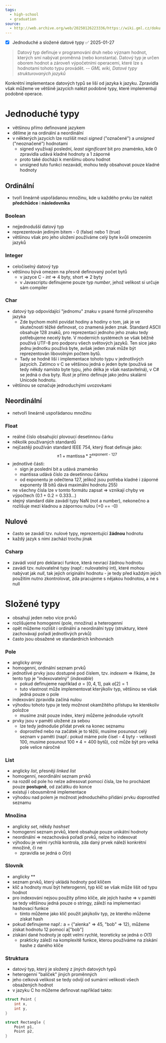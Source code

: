 ```yaml
---
tags:
  - high-school
  - graduation
source:
  - http://web.archive.org/web/20250126223336/https://wiki.gml.cz/doku.php/informatika:maturita:20a
---
```

- [x] Jednoduché a složené datové typy ✅ 2025-01-27

> Datový typ definuje v programování druh nebo význam hodnot, kterých smí nabývat proměnná (nebo konstanta). Datový typ je určen oborem hodnot a zároveň výpočetními operacemi, které lze s hodnotami tohoto typu provádět.
> <cite>-- GML wiki, Datové typy strukturovaných jazyků</cite>

Konkrétní implementace datových typů se liší od jazyka k jazyku. Zpravidla však můžeme ve většině jazycích nalézt podobné typy, které implementují podobné operace.
# Jednoduché typy
- většinou přímo definované jazykem
- dělíme je na ordinální a neordinální
- v některých jazycích lze rozlišit mezi *signed* ("označené") a *unsigned* ("neoznačené") hodnotami
	- signed využívají poslední, *least significant* bit pro znaménko, kde 0 zpravidla udává kladné hodnoty a 1 záporné
	- proto také dochází k menšímu oboru hodnot
	- unsigned tuto funkci nezavádí, mohou tedy obsahovat pouze kladné hodnoty
## Ordinální
- tvoří lineárně uspořádanou množinu, kde u každého prvku lze nalézt **předchůdce** i **následovníka**
### Boolean
- nejjednodušší datový typ
- reprezentován jediným bitem - 0 (false) nebo 1 (true)
- většinou však pro jeho uložení používáme celý byte kvůli omezením jazyků
### Integer
- celočíselný datový typ
- většinou bývá omezen na přesně definovaný počet bytů
	- v jazyce C - *int* => 4 byty, short => 2 byty
	- v Javascriptu definujeme pouze typ *number*, jehož velikost si určuje sám compiler
### Char
- datový typ odpovídající "jednomu" znaku v psané formě přirozeného jazyka
	- Zde bychom mohli povídat hodiny a hodiny o tom, jak je ve skutečnosti těžké definovat, co znamená jeden znak. Standard ASCII obsahuje 128 znaků, pro reprezentaci jednoho jeho znaku tedy potřebujeme necelý byte. V moderních systémech se však běžně používá UTF-8 pro podporu všech světových jazyků. Ten sice jako jednu jednotku používá byte, avšak jeden znak může být reprezentován libovolným počtem bytů.
	- Tady se hodně liší i implementace tohoto typu v jednotlivých jazycích. Zatímco v C se většinou jedná o jeden byte (používá se tedy někdy namísto byte typu, jeho délka je však nastavitelná), v C# se jedná o dva byty. Rust je přímo definuje jako jednu skalární Unicode hodnotu.
- většinou se označuje jednoduchými uvozovkami
## Neordinální
- netvoří lineárně uspořádanou množinu
### Float
- reálné číslo obsahující plovoucí desetinnou čárku
- několik používaných standardů
-  nejčastěji používán standard IEEE 754, který float definuje jako:
$$\pm 1 + \text{mantissa} * 2^{\text{exponent - 127}}$$
- jednotlivé části:
	- sign je poslední bit a udává znaménko
	- mantissa udává číslo za desetinnou čárkou
	- od exponentu je odečtena 127, jelikož jsou potřeba kladné i záporné exponenty (8 bitů dává maximální hodnotu 255)
- ne všechny čísla lze v tomto formátu zapsat => vznikají chyby ve výpočtech (0.1 + 0.2 = 0.333...)
- stejný standard dále zavádí typy NaN (not a number), nekonečno a rozlišuje mezi kladnou a zápornou nulou (+0 == -0)
## Nulové
- často se zavádí tzv. nulové typy, reprezentující **žádnou** hodnotu
- každý jazyk s nimi zachází trochu jinak
### Csharp
- zavádí *void* pro deklaraci funkce, která nevrací žádnou hodnotu
- zavádí tzv. nulovatelné typy (např.: nulovatelný int), které mohou nabývat jak *null*, tak jejich originální hodnotu - je tedy před každým jejich použitím nutno zkontrolovat, zda pracujeme s nějakou hodnotou, a ne s null
# Složené typy
- obsahují jeden nebo více prvků
- rozlišujeme homogenní (pole, množina) a heterogenní
- opět můžeme rozlišit i ordinální a neordinální typy (struktury, které zachovávají pořadí jednotlivých prvků)
- často jsou obsažené ve standardních knihovnách
### Pole
- anglicky *array*
- homogenní, ordinální seznam prvků
- jednotlivé prvky jsou dostupné pod číslem, tzv. *indexem* => říkáme, že tento typ je "indexovatelný" (*indexable*)
	- pokud definujeme například $a = [0, 4, 1]$, pak $a[2] = 1$
	- tuto vlastnost může implementovat kterýkoliv typ, většinou se však jedná pouze o pole
- indexování zpravidla začíná nulou
- výhodou tohoto typu je tedy možnost okamžitého přístupu ke kterékoliv položce
	- musíme znát pouze index, který můžeme jednoduše vytvořit
- prvky jsou v paměti uložené za sebou
	- lze tedy jednoduše přidat prvek na konec seznamu
	- doprostřed nebo na začátek je to těžší, musíme posunout celý seznam v paměti (např.: pokud máme pole čísel - 4 byty - velikosti 100, musíme posunout $100*4 = 400 \text{ bytů}$), což může být pro velká pole velice náročné
### List
- anglicky *list*, přesněji *linked list*
- homogenní, neordinální seznam prvků
- na rozdíl od pole ho nelze adresovat pomocí čísla, lze ho procházet pouze **postupně**, od začátku do konce
- existují i obousměrné implementace
- výhodou nad polem je možnost jednoduchého přidání prvku doprostřed seznamu
### Množina
- anglicky *set*, někdy *hashset*
- homogenní seznam prvků, které obsahuje pouze unikátní hodnoty
- neordinální => nezachovává pořadí prvků, nelze ho indexovat
- výhodou je velmi rychlá kontrola, zda daný prvek náleží konkrétní množině, či ne
	- zpravidla se jedná o $O(n)$
### Slovník
- anglicky **
- seznam prvků, který ukládá hodnoty pod klíčem
- klíč a hodnoty musí být heterogenní, typ klíč se však může lišit od typu hodnot
- pro indexování nejsou použity přímo klíče, ale jejich hashe => v paměti se tedy většinou jedná pouze o stringy, záleží na implementaci hashovací funkce
	- tímto můžeme jako klíč použít jakýkoliv typ, ze kterého můžeme získat hash
- pokud definujeme např.: a = {"alenka" => 45, "bob" => 12}, můžeme získat hodnotu 12 pomocí a["bob"]
- získání dané hodnoty je opět velmi rychlé, teoreticky se jedná o $O(1)$
	- prakticky záleží na komplexitě funkce, kterou používáme na získání hashe z daného klíče
### Struktura
- datový typ, který je složený z jiných datových typů
- heterogenní "balíček" jiných proměnných
- jeho celková velikost se tedy odvíjí od sumární velikosti všech obsažených hodnot
- v jazyku C ho můžeme definovat například takto:
```C
struct Point {
	int x,
	int y,
}

struct Rectangle {
	Point p1,
	Point p2,
}
```